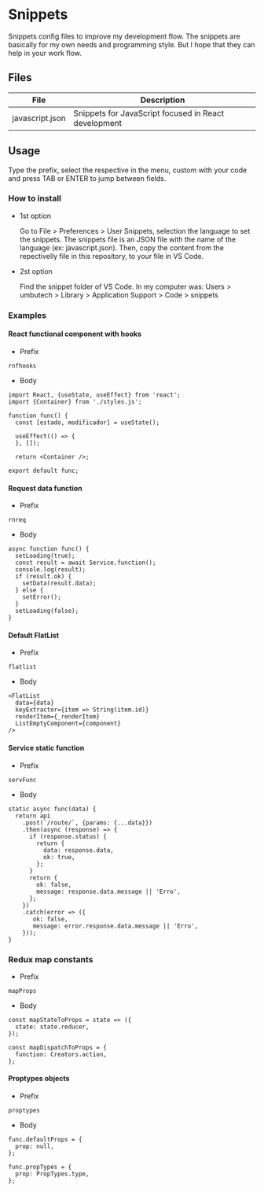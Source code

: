 # Snippets
Snippets config files to improve my development flow. The snippets are basically for my own needs and programming style. But I hope that they can help in your work flow.

## Files
|File   |Description   |
|---|---|
|javascript.json   |Snippets for JavaScript focused in React development   |

## Usage
Type the prefix, select the respective in the menu, custom with your code and press TAB or ENTER to jump between fields.

### How to install
- 1st option

  Go to File > Preferences > User Snippets, selection the language to set the snippets. The snippets file is an JSON file with the name of the language (ex: javascript.json). Then, copy the content from the repectivelly file in this repository, to your file in VS Code.
  
- 2st option

  Find the snippet folder of VS Code. In my computer was: Users > umbutech > Library > Application Support > Code > snippets

### Examples

#### React functional component with hooks
- Prefix
````
rnfhooks
````

- Body
`````
import React, {useState, useEffect} from 'react';
import {Container} from './styles.js';

function func() {
  const [estado, modificador] = useState();

  useEffect(() => {
  }, []);

  return <Container />;

export default func;
`````

#### Request data function
- Prefix
`````
rnreq
`````

- Body
`````
async function func() {
  setLoading(true);
  const result = await Service.function();
  console.log(result);
  if (result.ok) {
    setData(result.data);
  } else {
    setError();
  }
  setLoading(false);
}
`````

#### Default FlatList
- Prefix
`````
flatlist
`````

- Body
`````
<FlatList
  data={data}
  keyExtractor={item => String(item.id)}
  renderItem={_renderItem}
  ListEmptyComponent={component}
/>
`````

#### Service static function
- Prefix
```
servFunc
```

- Body
```
static async func(data) {
  return api
    .post(`/route/`, {params: {...data}})
    .then(async (response) => {
      if (response.status) {
        return {
          data: response.data,
          ok: true,
        };
      }
      return {
        ok: false,
        message: response.data.message || 'Erro',
      };
    })
    .catch(error => ({
       ok: false,
       message: error.response.data.message || 'Erro',
    }));
}
```

### Redux map constants
- Prefix
```
mapProps
```

- Body
```
const mapStateToProps = state => ({
  state: state.reducer,
});

const mapDispatchToProps = {
  function: Creators.action,
};
```

#### Proptypes objects
- Prefix
```
proptypes
```

- Body
```
func.defaultProps = {
  prop: null,
};

func.propTypes = {
  prop: PropTypes.type,
};
```
